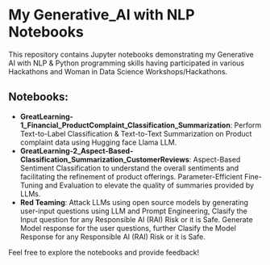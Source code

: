 # My Generative_AI with NLP Notebooks
This repository contains Jupyter notebooks demonstrating my Generative AI with NLP & Python programming skills having participated in various Hackathons and Woman in Data Science Workshops/Hackathons.

## Notebooks:
- **GreatLearning-1_Financial_ProductComplaint_Classification_Summarization**: Perform Text-to-Label Classification & Text-to-Text Summarization on Product complaint data using Hugging face Llama LLM.
- **GreatLearning-2_Aspect-Based-Classification_Summarization_CustomerReviews**: Aspect-Based Sentiment Classification to understand the overall sentiments and facilitating the refinement of product offerings. Parameter-Efficient Fine-Tuning and Evaluation to elevate the quality of summaries provided by LLMs.
- **Red Teaming**: Attack LLMs using open source models by generating user-input questions using LLM and Prompt Engineering, Clasify the Input question for any Responsible AI (RAI) Risk or it is Safe. Generate Model response for the user questions, further Clasify the Model Response for any Responsible AI (RAI) Risk or it is Safe.

Feel free to explore the notebooks and provide feedback!
